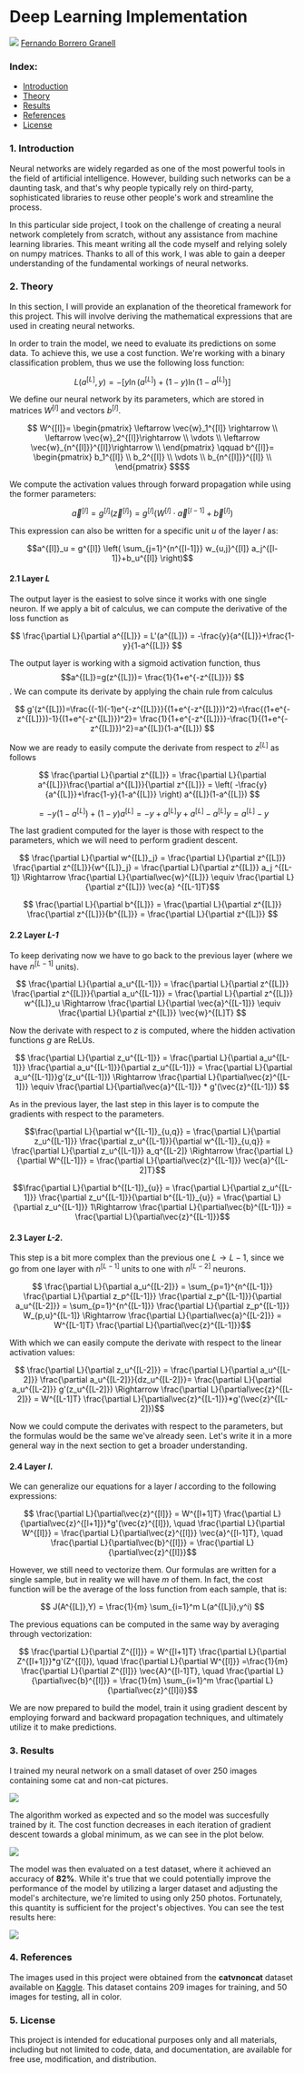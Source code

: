 # Deep Learning Implementation
<img src="figures/header_rounded.png">
<a href="https://fbgranell.com/" target="_blank">
Fernando Borrero Granell</a>

### Index:

* [Introduction](#section1)
* [Theory](#section2)
* [Results](#section3)
* [References](#section4)
* [License](#section5)

<a id='section1'></a>
### 1. Introduction

Neural networks are widely regarded as one of the most powerful tools in the field of artificial intelligence. However, building such networks can be a daunting task, and that's why people typically rely on third-party, sophisticated libraries to reuse other people's work and streamline the process.

In this particular side project, I took on the challenge of creating a neural network completely from scratch, without any assistance from machine learning libraries. This meant writing all the code myself and relying solely on numpy matrices. Thanks to all of this work, I was able to gain a deeper understanding of the fundamental workings of neural networks.

<a id='section2'></a>
### 2. Theory
In this section, I will provide an explanation of the  theoretical framework for this project. This will involve deriving the mathematical expressions that are used in creating neural networks.

In order to train the model, we need to evaluate its predictions on some data. To achieve this, we use a cost function. We're working with a binary classification problem, thus we use the following loss function:

$$ L(a^{[L]},y) = -\left[ y \ln (a^{[L]}) + (1-y) \ln (1-a^{[L]})\right] $$ 

We define our neural network by its parameters, which are stored in matrices $W^{[l]}$ and vectors $b^{[l]}$.

```math
 W^{[l]}= \begin{pmatrix}
\leftarrow \vec{w}_1^{[l]} \rightarrow \\
\leftarrow \vec{w}_2^{[l]}\rightarrow \\
\vdots \\
\leftarrow \vec{w}_{n^{[l]}}^{[l]}\rightarrow \\
\end{pmatrix} \qquad 
b^{[l]}= \begin{pmatrix}
b_1^{[l]} \\
b_2^{[l]} \\
\vdots \\
b_{n^{[l]}}^{[l]} \\
\end{pmatrix} $$
``` 
We compute the activation values through forward propagation while using the former parameters:

$$ \vec{a}^{[l]} = g^{[l]}(\vec{z}^{[l]}) = g^{[l]}(W^{[l]}\cdot \vec{a}^{[l-1]}+\vec{b}^{[l]}) $$

This expression can also be written for a specific unit $u$ of the layer $l$ as:

```math
a^{[l]}_u = g^{[l]} \left( \sum_{j=1}^{n^{[l-1]}} w_{u,j}^{[l]} a_j^{[l-1]}+b_u^{[l]} \right)
```

#### 2.1 Layer <em>L</em>
The output layer is the easiest to solve since it works with one single neuron. If we apply a bit of calculus, we can compute the derivative of the loss function as

$$ \frac{\partial L}{\partial a^{[L]}} = L'(a^{[L]}) = -\frac{y}{a^{[L]}}+\frac{1-y}{1-a^{[L]}} $$

The output layer is working with a sigmoid activation function, thus $$a^{[L]}=g(z^{[L]})= \frac{1}{1+e^{-z^{[L]}}} $$. We can compute its derivate by applying the chain rule from calculus

$$ g'(z^{[L]})=\frac{(-1)(-1)e^{-z^{[L]}}}{(1+e^{-z^{[L]}})^2}=\frac{(1+e^{-z^{[L]}})-1}{(1+e^{-z^{[L]}})^2}= \frac{1}{1+e^{-z^{[L]}}}-\frac{1}{(1+e^{-z^{[L]}})^2}=a^{[L]}(1-a^{[L]}) $$

Now we are ready to easily compute the derivate from respect to $z^{[L]}$ as follows

$$ \frac{\partial L}{\partial z^{[L]}} = \frac{\partial L}{\partial a^{[L]}}\frac{\partial a^{[L]}}{\partial z^{[L]}} = \left( -\frac{y}{a^{[L]}}+\frac{1-y}{1-a^{[L]}} \right) a^{[L]}(1-a^{[L]})  $$

$$ = -y(1-a^{[L]})+(1-y)a^{[L]}=-y+a^{[L]}y+a^{[L]}-a^{[L]}y=a^{[L]}-y$$

The last gradient computed for the layer is those with respect to the parameters, which we will need to perform gradient descent.

$$ \frac{\partial L}{\partial w^{[L]}_j} = \frac{\partial L}{\partial z^{[L]}} \frac{\partial z^{[L]}}{w^{[L]}_j} = \frac{\partial L}{\partial z^{[L]}}  a_j ^{[L-1]} \Rightarrow \frac{\partial L}{\partial\vec{w}^{[L]}} \equiv  \frac{\partial L}{\partial z^{[L]}}  \vec{a} ^{[L-1]T}$$ 

$$ \frac{\partial L}{\partial b^{[L]}} = \frac{\partial L}{\partial z^{[L]}} \frac{\partial z^{[L]}}{b^{[L]}} = \frac{\partial L}{\partial z^{[L]}}  $$ 

#### 2.2 Layer <em>L-1</em>
To keep derivating now we have to go back to the previous layer (where we have $n^{[L-1]}$ units). 

$$ \frac{\partial L}{\partial a_u^{[L-1]}} = \frac{\partial L}{\partial z^{[L]}} \frac{\partial z^{[L]}}{\partial a_u^{[L-1]}} = \frac{\partial L}{\partial z^{[L]}} w^{[L]}_u \Rightarrow \frac{\partial L}{\partial \vec{a}^{[L-1]}} \equiv \frac{\partial L}{\partial z^{[L]}} \vec{w}^{[L]T} $$

Now the derivate with respect to $z$ is computed, where the hidden activation functions $g$ are ReLUs.

$$ \frac{\partial L}{\partial z_u^{[L-1]}} = \frac{\partial L}{\partial a_u^{[L-1]}} \frac{\partial a_u^{[L-1]}}{\partial z_u^{[L-1]}} = \frac{\partial L}{\partial a_u^{[L-1]}}g'(z_u^{[L-1]}) \Rightarrow \frac{\partial L}{\partial\vec{z}^{[L-1]}} \equiv \frac{\partial L}{\partial\vec{a}^{[L-1]}} * g'(\vec{z}^{[L-1]}) $$

As in the previous layer, the last step in this layer is to compute the gradients with respect to the parameters.

```math
\frac{\partial L}{\partial w^{[L-1]}_{u,q}} =  \frac{\partial L}{\partial z_u^{[L-1]}} \frac{\partial z_u^{[L-1]}}{\partial w^{[L-1]}_{u,q}} = \frac{\partial L}{\partial z_u^{[L-1]}} a_q^{[L-2]} \Rightarrow \frac{\partial L}{\partial W^{[L-1]}} = \frac{\partial L}{\partial\vec{z}^{[L-1]}} \vec{a}^{[L-2]T}
```

```math
\frac{\partial L}{\partial b^{[L-1]}_{u}} =  \frac{\partial L}{\partial z_u^{[L-1]}} \frac{\partial z_u^{[L-1]}}{\partial b^{[L-1]}_{u}} = \frac{\partial L}{\partial z_u^{[L-1]}} 1\Rightarrow \frac{\partial L}{\partial\vec{b}^{[L-1]}} = \frac{\partial L}{\partial\vec{z}^{[L-1]}}
```
#### 2.3 Layer <em>L-2</em>.

This step is a bit more complex than the previous one $L \rightarrow L-1$, since we go from one layer with $n^{[L-1]}$ units to one with $n^{[L-2]}$ neurons.

$$ \frac{\partial L}{\partial a_u^{[L-2]}} = \sum_{p=1}^{n^{[L-1]}} \frac{\partial L}{\partial z_p^{[L-1]}} \frac{\partial z_p^{[L-1]}}{\partial a_u^{[L-2]}} =  \sum_{p=1}^{n^{[L-1]}} \frac{\partial L}{\partial z_p^{[L-1]}}  W_{p,u}^{[L-1]} \Rightarrow \frac{\partial L}{\partial\vec{a}^{[L-2]}} = W^{[L-1]T} \frac{\partial L}{\partial\vec{z}^{[L-1]}}$$

With which we can easily compute the derivate with respect to the linear activation values:

$$ \frac{\partial L}{\partial z_u^{[L-2]}} = \frac{\partial L}{\partial a_u^{[L-2]}}  \frac{\partial a_u^{[L-2]}}{dz_u^{[L-2]}}=  \frac{\partial L}{\partial a_u^{[L-2]}} g'(z_u^{[L-2]}) \Rightarrow  \frac{\partial L}{\partial\vec{z}^{[L-2]}} = W^{[L-1]T} \frac{\partial L}{\partial\vec{z}^{[L-1]}}*g'(\vec{z}^{[L-2]})$$

Now we could compute the derivates with respect to the parameters, but the formulas would be the same we've already seen. Let's write it in a more general way in the next section to get a broader understanding.

#### 2.4 Layer <em>l</em>.

We can generalize our equations for a layer $l$ according to the following expressions:

$$  \frac{\partial L}{\partial\vec{z}^{[l]}} = W^{[l+1]T} \frac{\partial L}{\partial\vec{z}^{[l+1]}}*g'(\vec{z}^{[l]}), \quad \frac{\partial L}{\partial W^{[l]}} = \frac{\partial L}{\partial\vec{z}^{[l]}} \vec{a}^{[l-1]T}, \quad \frac{\partial L}{\partial\vec{b}^{[l]}} = \frac{\partial L}{\partial\vec{z}^{[l]}}$$

However, we still need to vectorize them. Our formulas are written for a single sample, but in reality we will have $m$ of them. In fact, the cost function will be the average of the loss function from each sample, that is:

$$ J(A^{[L]},Y) = \frac{1}{m}  \sum_{i=1}^m L(a^{[L]i},y^i) $$

The previous equations can be computed in the same way by averaging through vectorization:

$$  \frac{\partial L}{\partial Z^{[l]}} = W^{[l+1]T} \frac{\partial L}{\partial Z^{[l+1]}}*g'(Z^{[l]}), \quad \frac{\partial L}{\partial W^{[l]}} =\frac{1}{m} \frac{\partial L}{\partial Z^{[l]}} \vec{A}^{[l-1]T}, \quad \frac{\partial L}{\partial\vec{b}^{[l]}} = \frac{1}{m} \sum_{i=1}^m \frac{\partial L}{\partial\vec{z}^{[l]i}}$$

We are now prepared to build the model, train it using gradient descent by employing forward and backward propagation techniques, and ultimately utilize it to make predictions.

<a id='section3'></a>
### 3. Results
I trained my neural network on a small dataset of over 250 images containing some cat and non-cat pictures.

<img src="figures/cats_preview_rounded.png">

The algorithm worked as expected and so the model was succesfully trained by it. The cost function decreases in each iteration of gradient descent towards a global minimum, as we can see in the plot below.

<img src="figures/cost_rounded.png">


The model was then evaluated on a test dataset, where it achieved an accuracy of **82%**. While it's true that we could potentially improve the performance of the model by utilizing a larger dataset and adjusting the model's architecture, we're limited to using only 250 photos. Fortunately, this quantity is sufficient for the project's objectives. You can see the test results here:

<img src="figures/cats_predict_rounded.png">


<a id='section4'></a>
### 4. References
The images used in this project were obtained from the **catvnoncat** dataset available on [Kaggle](https://www.kaggle.com/datasets/muhammeddalkran/catvnoncat). This dataset contains 209 images for training, and 50 images for testing, all in color. 

<a id='section5'></a>
### 5. License
This project is intended for educational purposes only and all materials, including but not limited to code, data, and documentation, are available for free use, modification, and distribution. 
